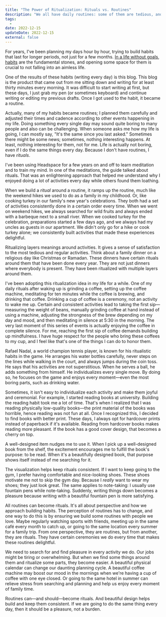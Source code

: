 ```yaml
---
title: "The Power of Ritualization: Rituals vs. Routines"
description: "We all have daily routines: some of them are tedious, and some of them are delightful. But we're not destined to live ordinary and miserable. Ritualizing gives a sense of satisfaction to the most tedious and regular activities."
tags:
  -
date: 2022-12-15
updateDate: 2022-12-15
external: false
---
```


For years, I've been planning my days hour by hour, trying to build habits that last for longer periods, not just for a few months. [In a life without goals](/growth-with-systematic-bliss), [habits](/goals-and-existence) are the fundamental stones, and opening some space for them is crucial to not falling into an aimless life.

One of the results of these habits (writing every day) is this blog. This blog is the product that came out from me sitting down and writing for at least thirty minutes every morning. It was difficult to start writing at first, but these days, I just grab my pen (or sometimes keyboard) and continue writing or editing my previous drafts. Once I got used to the habit, it became a routine.

Actually, many of my habits became routines; I planned them carefully and adjusted their times and cadence according to other events happening in my life. Doing something every single day may sound quite boring to many people and also can be challenging. When someone asks me how my life is going, I can mostly say, "It's the same since you last asked." Sometimes there might be some news; sometimes, nothing interesting happens. At least, nothing interesting for them, not for me. Life is actually not boring, even if I do the same things every day. Because I don't have routines, I have _rituals_.

I've been using Headspace for a few years on and off to learn meditation and to train my mind. In one of the meditations, the guide talked about rituals. That was an enlightening approach that helped me understand why I enjoyed doing a lot of activities every day while others found them loathing.

When we build a _ritual_ around a routine, it ramps up the routine, much like the weekend hikes we used to do as a family in my childhood. Or, like cooking turkey in our family's new year's celebrations. They both had a set of activities consistently done in a certain order every time. When we went on weekend hikes, we always searched for wild fruits and always ended with a barbeque next to a small river. When we cooked turkey for the celebration, preparations started a few days ago, and we always had my uncles as guests in our apartment. We didn't only go for a hike or cook turkey alone; we consistently built activities that made these experiences delightful.

Ritualizing layers meanings around activities. It gives a sense of satisfaction to the most tedious and regular activities. Think about a family dinner on a religious day like Christmas or Ramadan. These dinners have certain rituals around them that have been done every year. They are not just dinners where everybody is present. They have been ritualized with multiple layers around them.

I've been adopting this ritualization idea in my life for a while. One of my daily rituals after waking up is grinding a coffee, setting up the coffee machine, meditating for ten minutes while the coffee is brewing, and drinking that coffee. Drinking a cup of coffee is a ceremony, not an activity to wake me up. Certain and consistent activities lead to taking the first sip—measuring the weight of beans, manually grinding coffee at hand instead of using a machine, adjusting the strongness of the brew depending on my day and mood, and then meditating in silence at 5:30 in the morning. The very last moment of this series of events is actually enjoying the coffee in complete silence. For me, reaching the first sip of coffee demands building up mindfulness. I have huge respect for the people who bring these coffees to my cup, and I feel like that's one of the things I can do to honor them.

Rafael Nadal, a world champion tennis player, is known for his ritualistic habits in the game. He arranges his water bottles carefully, never steps on the lines while walking in the court, and always jumps during the coin toss. He says that his activities are not superstitious. When he serves a ball, he adds something from himself. He individualizes every single move. By doing so, he focuses on the game and enjoys every moment—even the most boring parts, such as drinking water.

Sometimes, it isn't easy to individualize each activity and make them joyful and ceremonial. For example, I started reading books at university. Building the reading habit took me a lot of time. That's when I realized that I was reading physically low-quality books—the print material of the books was horrible, hence reading was not fun at all. Once I recognized this, I decided to find books with better print. These days, I always opt for hardcover prints instead of paperback if it's available. Reading from hardcover books makes reading more pleasant. If the book has a good cover design, that becomes a cherry on top.

A well-designed item nudges me to use it. When I pick up a well-designed book from the shelf, the excitement encourages me to fulfill the book's purpose: to be read. When it's a beautifully designed book, that purpose shows itself instead of me searching for it.

The visualization helps keep rituals consistent. If I want to keep going to the gym, I prefer having comfortable and nice-looking shoes. These shoes motivate me not to skip the gym day. Because I _really_ want to wear my shoes; they just look great. The same applies to note-taking: I usually use fountain pens while note-taking. Suddenly, writing things down becomes a pleasure because writing with a beautiful fountain pen is more satisfying.

All routines can become rituals. It's all about perspective and how we approach building habits. The perception of routines has to change, and one way to do this is by ensuring we build some routines with people we love. Maybe regularly watching sports with friends, meeting up in the same café every month to catch up, or going to the same location every summer for a family trip. From one perspective, they are routines, but from another, they are rituals. They have certain ceremonies we do every time that makes these routines delightful.

We need to search for and find pleasure in every activity we do. Our jobs might be tiring or overwhelming. But when we find some things around them and ritualize some parts, they become easier. A beautiful physical calendar can change our daunting planning cycle. A beautiful coffee machine may boost our mood in the mornings when we're having a cup of coffee with one eye closed. Or going to the same hotel in summer can relieve stress from searching and planning and help us enjoy every moment of family time.

Routines can—and should—become rituals. And beautiful design helps build and keep them consistent. If we are going to do the same thing every day, then it should be a pleasure, not a burden.
